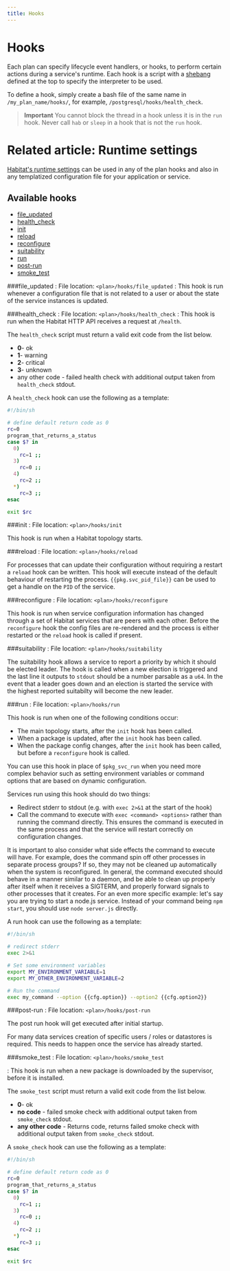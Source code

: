 ```yaml
---
title: Hooks
---
```


# Hooks
Each plan can specify lifecycle event handlers, or hooks, to perform certain actions during a service's runtime. Each hook is a script with a [shebang](https://en.wikipedia.org/wiki/Shebang_(Unix)) defined at the top to specify the interpreter to be used.

To define a hook, simply create a bash file of the same name in `/my_plan_name/hooks/`, for example, `/postgresql/hooks/health_check`.

> **Important** You cannot block the thread in a hook unless it is in the `run` hook. Never call `hab` or `sleep` in a hook that is not the `run` hook.

# Related article: Runtime settings
[Habitat's runtime settings](/docs/reference/runtime-settings) can be used in any of the plan hooks and also in any templatized configuration file for your application or service. 

## Available hooks
* [file_updated](#file_updated)
* [health_check](#health_check)
* [init](#init)
* [reload](#reload)
* [reconfigure](#reconfigure)
* [suitability](#suitability)
* [run](#run)
* [post-run](#post-run)
* [smoke_test](#smoke_test)

###file_updated
: File location: `<plan>/hooks/file_updated`
: This hook is run whenever a configuration file that is not related to a user or about the state of the service instances is updated.

###health_check
: File location: `<plan>/hooks/health_check`
: This hook is run when the Habitat HTTP API receives a request at `/health`.

  The `health_check` script must return a valid exit code from the list below.

  - **0**- ok
  - **1**- warning
  - **2**- critical
  - **3**- unknown
  - any other code - failed health check with additional output taken from `health_check` stdout.

  A `health_check` hook can use the following as a template:

  ~~~ bash
  #!/bin/sh

  # define default return code as 0
  rc=0
  program_that_returns_a_status
  case $? in
    0)
      rc=1 ;;
    3)
      rc=0 ;;
    4)
      rc=2 ;;
    *)
      rc=3 ;;
  esac

  exit $rc
  ~~~

###init
: File location: `<plan>/hooks/init`

  This hook is run when a Habitat topology starts.

###reload
: File location: `<plan>/hooks/reload`

For processes that can update their configuration without requiring a restart a `reload` hook can be written. This hook will execute instead of the default behaviour of restarting the process. `{{pkg.svc_pid_file}}` can be used to get a handle on the `PID` of the service.

###reconfigure
: File location: `<plan>/hooks/reconfigure`

  This hook is run when service configuration information has changed through a set of Habitat services that are peers with each other. Before the `reconfigure` hook the config files are re-rendered and the process is either restarted or the `reload` hook is called if present.

###suitability
: File location: `<plan>/hooks/suitability`

  The suitability hook allows a service to report a priority by which it should be elected leader. The hook is called when a new election is triggered and the last line it outputs to `stdout` should be a number parsable as a `u64`. In the event that a leader goes down and an election is started the service with the highest reported suitabilty will become the new leader.

###run
: File location: `<plan>/hooks/run`

  This hook is run when one of the following conditions occur:

  - The main topology starts, after the `init` hook has been called.
  - When a package is updated, after the `init` hook has been called.
  - When the package config changes, after the `init` hook has been called, but before a `reconfigure` hook is called.

  You can use this hook in place of `$pkg_svc_run` when you need more complex behavior such as setting environment variables or command options that are based on dynamic configuration.

  Services run using this hook should do two things:

  - Redirect stderr to stdout (e.g. with `exec 2>&1` at the start of the hook)
  - Call the command to execute with `exec <command> <options>` rather than running the command directly. This ensures the command is executed in the same process and that the service will restart correctly on configuration changes.

  It is important to also consider what side effects the command to execute will have. For example, does the command spin off other processes in separate process groups? If so, they may not be cleaned up automatically when the system is reconfigured. In general, the command executed should behave in a manner similar to a daemon, and be able to clean up properly after itself when it receives a SIGTERM, and properly forward signals to other processes that it creates. For an even more specific example: let's say you are trying to start a node.js service. Instead of your command being `npm start`, you should use `node server.js` directly.

  A run hook can use the following as a template:

  ~~~ bash
  #!/bin/sh

  # redirect stderr
  exec 2>&1

  # Set some environment variables
  export MY_ENVIRONMENT_VARIABLE=1
  export MY_OTHER_ENVIRONMENT_VARIABLE=2

  # Run the command
  exec my_command --option {{cfg.option}} --option2 {{cfg.option2}}
  ~~~

###post-run
: File location: `<plan>/hooks/post-run`

The post run hook will get executed after initial startup.

For many data services creation of specific users / roles or datastores is required. This needs to happen once the service has already started.

###smoke_test
: File location: `<plan>/hooks/smoke_test`

: This hook is run when a new package is downloaded by the supervisor, before it is installed. 

  The `smoke_test` script must return a valid exit code from the list below.

  - **0**- ok
  - **no code** - failed smoke check with additional output taken from `smoke_check` stdout. 
  - **any other code** - Returns code, returns failed smoke check with additional output taken from `smoke_check` stdout.

  A `smoke_check` hook can use the following as a template:

  ~~~ bash
  #!/bin/sh

  # define default return code as 0
  rc=0
  program_that_returns_a_status
  case $? in
    0)
      rc=1 ;;
    3)
      rc=0 ;;
    4)
      rc=2 ;;
    *)
      rc=3 ;;
  esac

  exit $rc
  ~~~